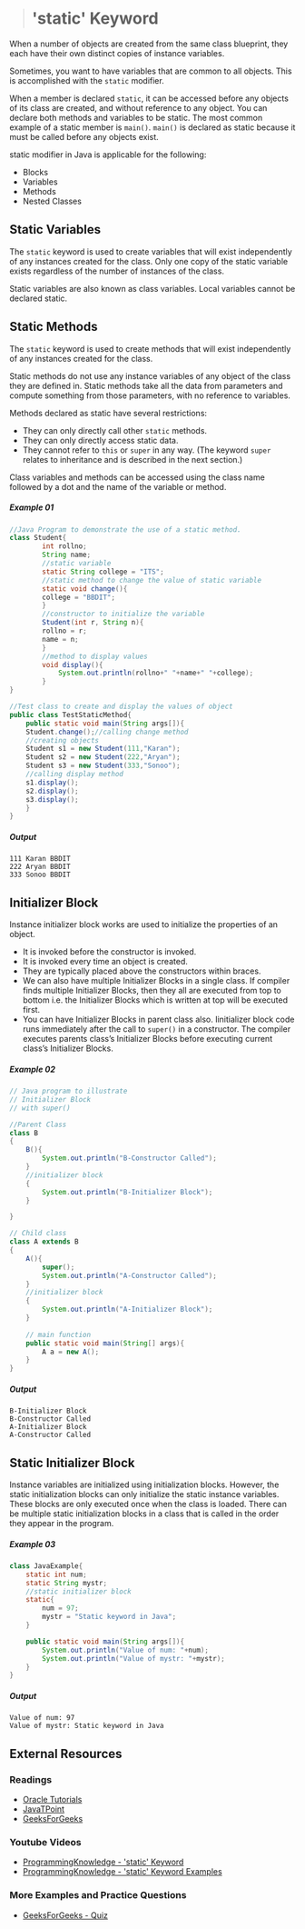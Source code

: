 ># 'static' Keyword

When a number of objects are created from the same class blueprint, they each have their own distinct copies of instance variables.

Sometimes, you want to have variables that are common to all objects. This is accomplished with the `static` modifier.

When a member is declared `static`, it can be accessed before any objects of its class are created, and without reference to any object. You can declare both methods and variables to be static. The most common example of a static member is `main()`. `main()` is declared as static because it must be called before any objects exist.

static modifier in Java is applicable for the following:

* Blocks
* Variables
* Methods
* Nested Classes

## Static Variables

The `static` keyword is used to create variables that will exist independently of any instances created for the class. Only one copy of the static variable exists regardless of the number of instances of the class.

Static variables are also known as class variables. Local variables cannot be declared static.

## Static Methods

The `static` keyword is used to create methods that will exist independently of any instances created for the class.

Static methods do not use any instance variables of any object of the class they are defined in. Static methods take all the data from parameters and compute something from those parameters, with no reference to variables.

Methods declared as static have several restrictions:
* They can only directly call other `static` methods.
* They can only directly access static data.
* They cannot refer to `this` or `super` in any way. (The keyword `super` relates to inheritance and is described in the next section.)

Class variables and methods can be accessed using the class name followed by a dot and the name of the variable or method.

##### Example 01

```java
//Java Program to demonstrate the use of a static method.  
class Student{  
        int rollno;  
        String name;  
        //static variable
        static String college = "ITS";  
        //static method to change the value of static variable  
        static void change(){  
        college = "BBDIT";  
        }  
        //constructor to initialize the variable  
        Student(int r, String n){  
        rollno = r;  
        name = n;  
        }  
        //method to display values  
        void display(){
            System.out.println(rollno+" "+name+" "+college);
        }  
}
```

```java
//Test class to create and display the values of object  
public class TestStaticMethod{  
    public static void main(String args[]){  
    Student.change();//calling change method  
    //creating objects  
    Student s1 = new Student(111,"Karan");  
    Student s2 = new Student(222,"Aryan");  
    Student s3 = new Student(333,"Sonoo");  
    //calling display method  
    s1.display();  
    s2.display();  
    s3.display();  
    }  
}
```

##### Output

    111 Karan BBDIT
    222 Aryan BBDIT
    333 Sonoo BBDIT

## Initializer Block

Instance initializer block works are used to initialize the properties of an object. 

* It is invoked before the constructor is invoked. 
* It is invoked every time an object is created.
* They are typically placed above the constructors within braces.
* We can also have multiple Initializer Blocks in a single class. If compiler finds multiple Initializer Blocks, then they all are executed from top to bottom i.e. the Initializer Blocks which is written at top will be executed first.
* You can have Initializer Blocks in parent class also. Iinitializer block code runs immediately after the call to `super()` in a constructor. The compiler executes parents class’s Initializer Blocks before executing current class’s Initializer Blocks.

##### Example 02

```java
// Java program to illustrate 
// Initializer Block 
// with super() 

//Parent Class
class B 
{ 
	B(){ 
		System.out.println("B-Constructor Called"); 
	}
    //initializer block
	{ 
		System.out.println("B-Initializer Block"); 
	} 

} 

// Child class 
class A extends B 
{ 
	A(){ 
		super(); 
		System.out.println("A-Constructor Called"); 
	}
    //initializer block
	{ 
		System.out.println("A-Initializer Block"); 
	}
	
	// main function 
	public static void main(String[] args){ 
		A a = new A(); 
	} 
} 
```

##### Output

    B-Initializer Block
    B-Constructor Called
    A-Initializer Block
    A-Constructor Called

## Static Initializer Block

Instance variables are initialized using initialization blocks. However, the static initialization blocks can only initialize the static instance variables. These blocks are only executed once when the class is loaded. There can be multiple static initialization blocks in a class that is called in the order they appear in the program.

##### Example 03

```java
class JavaExample{
    static int num;
    static String mystr;
    //static initializer block
    static{
        num = 97;
        mystr = "Static keyword in Java";
    }

    public static void main(String args[]){
        System.out.println("Value of num: "+num);
        System.out.println("Value of mystr: "+mystr);
    }
}
```

##### Output

    Value of num: 97
    Value of mystr: Static keyword in Java

## External Resources

### Readings

* [Oracle Tutorials](https://docs.oracle.com/javase/tutorial/java/javaOO/classvars.html)
* [JavaTPoint](https://www.javatpoint.com/static-keyword-in-java)
* [GeeksForGeeks](https://www.geeksforgeeks.org/static-keyword-java/)

### Youtube Videos

* [ProgrammingKnowledge - 'static' Keyword](https://www.youtube.com/watch?v=n4axao9LWWE&list=PLS1QulWo1RIbfTjQvTdj8Y6yyq4R7g-Al&index=22)
* [ProgrammingKnowledge - 'static' Keyword Examples](https://www.youtube.com/watch?v=G9octOBgSf4&list=PLS1QulWo1RIbfTjQvTdj8Y6yyq4R7g-Al&index=22)

### More Examples and Practice Questions

* [GeeksForGeeks - Quiz](https://www.geeksforgeeks.org/output-java-programs-set-48-static-keyword/)